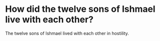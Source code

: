 # How did the twelve sons of Ishmael live with each other?

The twelve sons of Ishmael lived with each other in hostility.
